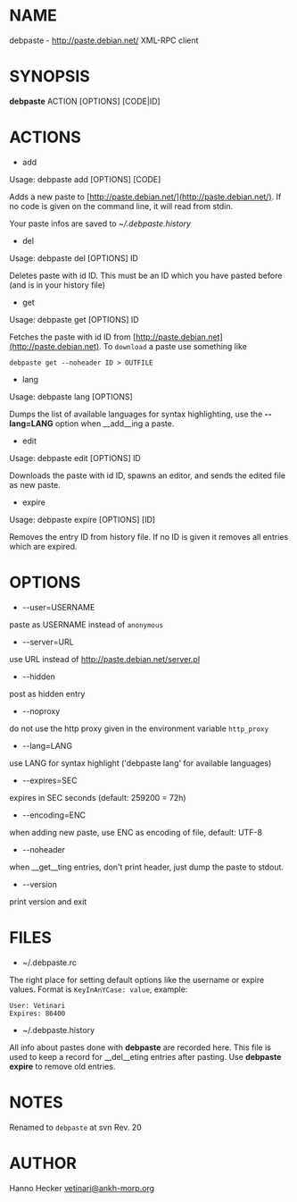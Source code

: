 # NAME

debpaste - http://paste.debian.net/ XML-RPC client

# SYNOPSIS

__debpaste__ ACTION \[OPTIONS\] \[CODE|ID\]

# ACTIONS

- add

Usage: debpaste add \[OPTIONS\] \[CODE\]

Adds a new paste to [http://paste.debian.net/](http://paste.debian.net/). If no code is given on the
command line, it will read from stdin.

Your paste infos are saved to _~/.debpaste.history_

- del

Usage: debpaste del \[OPTIONS\] ID

Deletes paste with id ID. This must be an ID which you have pasted before
(and is in your history file)

- get

Usage: debpaste get \[OPTIONS\] ID

Fetches the paste with id ID from [http://paste.debian.net](http://paste.debian.net). To `download`
a paste use something like

    debpaste get --noheader ID > OUTFILE

- lang

Usage: debpaste lang \[OPTIONS\]

Dumps the list of available languages for syntax highlighting, use the
__\--lang=LANG__ option when __add__ing a paste.

- edit

Usage: debpaste edit \[OPTIONS\] ID

Downloads the paste with id ID, spawns an editor, and sends the edited file
as new paste.

- expire

Usage: debpaste expire \[OPTIONS\] \[ID\]

Removes the entry ID from history file. If no ID is given it removes all
entries which are expired.

# OPTIONS

- \--user=USERNAME

paste as USERNAME instead of `anonymous`

- \--server=URL

use URL instead of http://paste.debian.net/server.pl

- \--hidden

post as hidden entry

- \--noproxy

do not use the http proxy given in the environment variable `http_proxy`

- \--lang=LANG

use LANG for syntax highlight ('debpaste lang' for available languages)

- \--expires=SEC

expires in SEC seconds (default: 259200 = 72h)

- \--encoding=ENC

when adding new paste, use ENC as encoding of file, default: UTF-8

- \--noheader

when __get__ting entries, don't print header, just dump the paste to stdout.

- \--version

print version and exit

# FILES

- ~/.debpaste.rc

The right place for setting default options like the username or expire values.
Format is `KeyInAnYCase: value`, example:

    User: Vetinari
    Expires: 86400

- ~/.debpaste.history

All info about pastes done with __debpaste__ are recorded here. This file
is used to keep a record for __del__eting entries after pasting. Use
__debpaste expire__ to remove old entries.

# NOTES

Renamed to `debpaste` at svn Rev. 20

# AUTHOR

Hanno Hecker <vetinari@ankh-morp.org>
